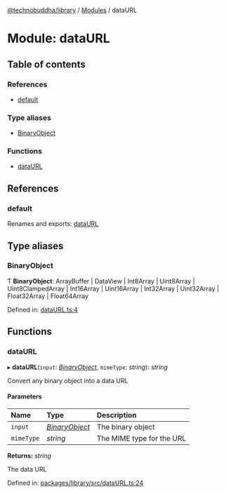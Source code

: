[@technobuddha/library](../..) / [Modules](../Modules.md) / dataURL

# Module: dataURL

## Table of contents

### References

- [default](dataurl.md#default)

### Type aliases

- [BinaryObject](dataurl.md#binaryobject)

### Functions

- [dataURL](dataurl.md#dataurl)

## References

### default

Renames and exports: [dataURL](dataurl.md#dataurl)

## Type aliases

### BinaryObject

Ƭ **BinaryObject**: ArrayBuffer \| DataView \| Int8Array \| Uint8Array \| Uint8ClampedArray \| Int16Array \| Uint16Array \| Int32Array \| Uint32Array \| Float32Array \| Float64Array

Defined in: [dataURL.ts:4](../../src/dataURL.ts#L4)

## Functions

### dataURL

▸ **dataURL**(`input`: [*BinaryObject*](dataurl.md#binaryobject), `mimeType`: *string*): *string*

Convert any binary object into a data URL

#### Parameters

| Name | Type | Description |
| :------ | :------ | :------ |
| `input` | [*BinaryObject*](dataurl.md#binaryobject) | The binary object |
| `mimeType` | *string* | The MIME type for the URL |

**Returns:** *string*

The data URL

Defined in: [packages/library/src/dataURL.ts:24](../../src/dataURL.ts#L24)
